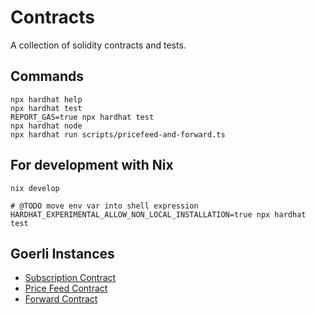 # Contracts
A collection of solidity contracts and tests.

## Commands
```shell
npx hardhat help
npx hardhat test
REPORT_GAS=true npx hardhat test
npx hardhat node
npx hardhat run scripts/pricefeed-and-forward.ts
```

## For development with Nix
```
nix develop

# @TODO move env var into shell expression
HARDHAT_EXPERIMENTAL_ALLOW_NON_LOCAL_INSTALLATION=true npx hardhat test
```

## Goerli Instances
- [Subscription Contract](https://goerli.etherscan.io/address/0xdf5de56B46A8045f46691E0B6573DaD2C6Be8e79)
- [Price Feed Contract](https://goerli.etherscan.io/address/0xb80EB65E780699Cd434Efe525C0aAba4d82c74D7)
- [Forward Contract](https://goerli.etherscan.io/address/0x35d4Bad2B2E36226fbEd825e54Ca04252d413365)
